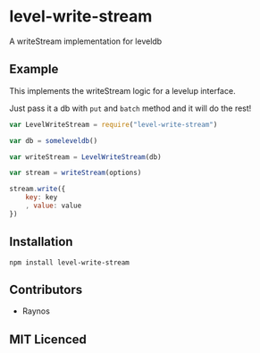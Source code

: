 # level-write-stream

A writeStream implementation for leveldb

## Example

This implements the writeStream logic for a levelup interface.

Just pass it a db with `put` and `batch` method and it will do
    the rest!

```js
var LevelWriteStream = require("level-write-stream")

var db = someleveldb()

var writeStream = LevelWriteStream(db)

var stream = writeStream(options)

stream.write({
    key: key
    , value: value
})
```

## Installation

`npm install level-write-stream`

## Contributors

 - Raynos

## MIT Licenced
